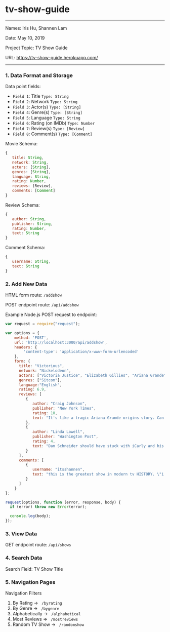 # tv-show-guide

---

Names: Iris Hu, Shannen Lam

Date: May 10, 2019

Project Topic: TV Show Guide

URL: https://tv-show-guide.herokuapp.com/

---


### 1. Data Format and Storage

Data point fields:
- `Field 1`:     Title              `Type: String`
- `Field 2`:     Network            `Type: String`
- `Field 3`:     Actor(s)           `Type: [String]`
- `Field 4`:     Genre(s)           `Type: [String]`
- `Field 5`:     Language           `Type: String`
- `Field 6`:     Rating (on IMDb)   `Type: Number`
- `Field 7`:     Review(s)          `Type: [Review]`
- `Field 8`:     Comment(s)         `Type: [Comment]`

Movie Schema: 
```javascript
{
   title: String, 
   network: String,
   actors: [String],
   genres: [String],
   language: String,
   rating: Number,
   reviews: [Review],  
   comments: [Comment]
}
```

Review Schema: 
```javascript
{
   author: String, 
   publisher: String,
   rating: Number,
   text: String
}
```

Comment Schema: 
```javascript
{
   username: String, 
   text: String
}
```

### 2. Add New Data

HTML form route: `/addshow`

POST endpoint route: `/api/addshow`

Example Node.js POST request to endpoint: 
```javascript
var request = require("request");

var options = { 
    method: 'POST',
    url: 'http://localhost:3000/api/addshow',
    headers: { 
        'content-type': 'application/x-www-form-urlencoded' 
    },
    form: { 
      title: "Victorious", 
      network: "Nickelodeon",
      actors: ["Victoria Justice", "Elizabeth Gillies", "Ariana Grande", "Avan Jogia"],
      genres: ["Sitcom"],
      language:"English",
      rating: 6.9,
      reviews: [
         {
            author: "Craig Johnson",
            publisher: "New York Times", 
            rating: 10,
            text: "It's like a tragic Ariana Grande origins story. Can't wait for \"Sam and Cat\", the next addition in the ATU (Ariana TV Universe)!"
         },
         {
            author: "Linda Lowell",
            publisher: "Washington Post", 
            rating: 4,
            text: "Dan Schneider should have stuck with iCarly and his spaghetti tacos. The only good song was \"Make It Shine\"."
         }
      ],
      comments: [
         {
            username: "itsshannen",
            text: "this is the greatest show in modern tv HISTORY. \"i think we ALL sing\" -victoria justice (2014)"
         }
      ]
    } 
};

request(options, function (error, response, body) {
  if (error) throw new Error(error);

  console.log(body);
});
```

### 3. View Data

GET endpoint route: `/api/shows`

### 4. Search Data

Search Field: TV Show Title

### 5. Navigation Pages

Navigation Filters
1. By Rating -> `  /byrating  `
2. By Genre -> `  /bygenre  `
3. Alphabetically -> `  /alphabetical  `
4. Most Reviews => `  /mostreviews  `
5. Random TV Show -> `  /randomshow  `

